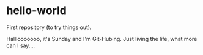 # hello-world
First repository (to try things out).

Halllooooooo, it's Sunday and I'm Git-Hubing. Just living the life, what more can I say....

